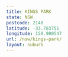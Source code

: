 ```yaml
---
title: KINGS PARK
state: NSW
postcode: 2148
latitude: -33.783751
longitude: 150.900547
url: /nsw/kings-park/
layout: suburb
---
```

